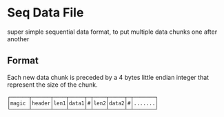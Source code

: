 # Seq Data File

super simple sequential data format, to put multiple data chunks one after another

## Format

Each new data chunk is preceded by a 4 bytes little endian integer that represent the size of the chunk.

```
┌──────┬──────┬────┬─────┬─┬────┬─────┬─┬───────┐
│magic │header│len1│data1│#│len2│data2│#│.......│
└──────┴──────┴────┴─────┴─┴────┴─────┴─┴───────┘
```
